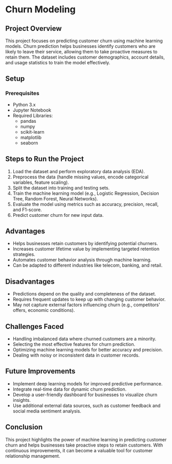 # Churn Modeling

## Project Overview
This project focuses on predicting customer churn using machine learning models. Churn prediction helps businesses identify customers who are likely to leave their service, allowing them to take proactive measures to retain them. The dataset includes customer demographics, account details, and usage statistics to train the model effectively.

##  Setup
### Prerequisites
- Python 3.x
- Jupyter Notebook
- Required Libraries:
  - pandas
  - numpy
  - scikit-learn
  - matplotlib
  - seaborn


## Steps to Run the Project
1. Load the dataset and perform exploratory data analysis (EDA).
2. Preprocess the data (handle missing values, encode categorical variables, feature scaling).
3. Split the dataset into training and testing sets.
4. Train the machine learning model (e.g., Logistic Regression, Decision Tree, Random Forest, Neural Networks).
5. Evaluate the model using metrics such as accuracy, precision, recall, and F1-score.
6. Predict customer churn for new input data.

## Advantages
- Helps businesses retain customers by identifying potential churners.
- Increases customer lifetime value by implementing targeted retention strategies.
- Automates customer behavior analysis through machine learning.
- Can be adapted to different industries like telecom, banking, and retail.

## Disadvantages
- Predictions depend on the quality and completeness of the dataset.
- Requires frequent updates to keep up with changing customer behavior.
- May not capture external factors influencing churn (e.g., competitors' offers, economic conditions).

## Challenges Faced
- Handling imbalanced data where churned customers are a minority.
- Selecting the most effective features for churn prediction.
- Optimizing machine learning models for better accuracy and precision.
- Dealing with noisy or inconsistent data in customer records.

## Future Improvements
- Implement deep learning models for improved predictive performance.
- Integrate real-time data for dynamic churn prediction.
- Develop a user-friendly dashboard for businesses to visualize churn insights.
- Use additional external data sources, such as customer feedback and social media sentiment analysis.

## Conclusion
This project highlights the power of machine learning in predicting customer churn and helps businesses take proactive steps to retain customers. With continuous improvements, it can become a valuable tool for customer relationship management.



